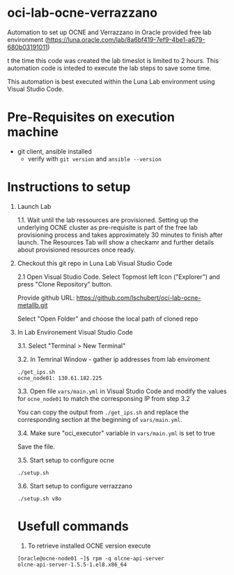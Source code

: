 # oci-lab-ocne-verrazzano
Automation to set up OCNE and Verrazzano in Oracle provided free lab environment (https://luna.oracle.com/lab/8a6bf419-7ef9-4be1-a679-680b03191011)

t the time this code was created the lab timeslot is limited to 2 hours. This automation code is inteded to execute the lab steps to save some time.

This automation is best executed within the Luna Lab environment using Visual Studio Code.

# Pre-Requisites on execution machine
- git client, ansible installed
    - verify with ```git version``` and ```ansible --version```

# Instructions to setup

1. Launch Lab

    1.1. Wait until the lab ressources are provisioned. Setting up the underlying OCNE cluster as pre-requisite is part of the free lab provisioning process and takes approximately 30 minutes to finish after launch. The Resources Tab will show a checkamr and further details about provisioned resources once ready. 

2. Checkout this git repo in Luna Lab Visual Studio Code

    2.1 Open Visual Studio Code. Select Topmost left Icon ("Explorer") and press "Clone Repository" button.
    
    Provide github URL: https://github.com/lschubert/oci-lab-ocne-metallb.git
    
    Select "Open Folder" and choose the local path of cloned repo

3. In Lab Environement Visual Studio Code

    3.1. Select "Terminal > New Terminal"

    3.2.  In Temrinal Window - gather ip addresses from lab enviroment
    ```
    ./get_ips.sh
    ocne_node01: 130.61.182.225
    ``` 
    
    3.3. Open file ```vars/main.yml``` in Visual Studio Code and modify the values for ```ocne_node01``` to match the corresponsing IP from step 3.2

    You can copy the output from ```./get_ips.sh``` and replace the corresponding section at the beginning of ```vars/main.yml```. 

    3.4. Make sure "oci_executor" variable in ```vars/main.yml``` is set to true 

    Save the file.

    3.5. Start setup to configure ocne

    ```
    ./setup.sh 
    ```

    3.6. Start setup to configure verrazzano

    ```
    ./setup.sh v8o
    ```
    # Usefull commands

    1. To retrieve installed OCNE version execute 
    ```
    [oracle@ocne-node01 ~]$ rpm -q olcne-api-server
    olcne-api-server-1.5.5-1.el8.x86_64
    ```